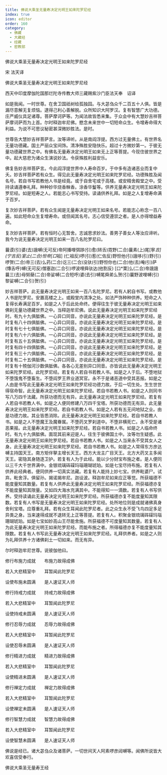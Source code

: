 ```yaml
---
title: 佛说大乘圣无量寿决定光明王如来陀罗尼经
index: true
icon: editor
order: 160
category:
  - 佛藏
  - 大藏经
  - 经藏
  - 密教部
---
```


  佛说大乘圣无量寿决定光明王如来陀罗尼经  

宋 法天译  

佛说大乘圣无量寿决定光明王如来陀罗尼经  

西天中印度摩伽陀国那烂陀寺传教大师三藏赐紫沙门臣法天奉　诏译  

如是我闻。一时世尊。在舍卫国祇树给孤独园。与大苾刍众千二百五十人俱。皆是漏尽意解无复烦恼。逮得己利心善解脱。众所知识大阿罗汉。复有智慧广大功德。庄严威仪具足诸尊。菩萨摩诃萨等。为闻法故皆悉来集。于众会中有大慧妙吉祥菩萨摩诃萨而为上首。尔时释迦牟尼佛。愍念未来世中一切短命众生。令增寿命得大利益。为说不可思议秘密甚深微妙胜法。是时。  

世尊告大慧妙吉祥菩萨言。汝等谛听。从是南阎浮提。西方过无量佛土。有世界名无量功德藏。国土严丽众宝间饰。清净殊胜安隐快乐。超过十方微妙第一。于彼无量功德藏世界之中。有佛名无量寿决定光明王如来无上正等菩提。今现住彼世界之中。起大慈悲为诸众生演说妙法。令获殊胜利益安乐。  

佛复告妙吉祥菩萨言。今此阎浮提世界中人寿命百岁。于中多有造诸恶业而复中夭。妙吉祥菩萨若有众生。得见此无量寿决定光明王如来陀罗尼经。功德殊胜及闻名号。若自书写若教他人书是经竟。或于自舍宅或于高楼。或安精舍殿堂之中。受持读诵遵奉礼拜。种种妙华烧香粖香。涂香华鬘等。供养无量寿决定光明王如来陀罗尼经。如是短寿之人。若能志心书写受持。读诵供养礼拜。如是之人复增寿命满于百岁。  

复次妙吉祥菩萨。若有众生闻是无量寿决定光明王如来名号。若能志心称念一百八遍。如此短命众生复增寿命。或但闻其名号。志心信受遵崇之者。是人亦得增益寿命。  

复次妙吉祥菩萨。若有恒时心无暂舍。志诚思求妙法。善男子善女人等汝应谛听。我今为说无量寿决定光明王如来一百八名陀罗尼曰。  

曩谟(引)婆(去)誐嚩(无可反)帝阿播哩弭跢(引)愈(转舌)霓野(二合)曩素(上)尾[寧*吉] (宁吉反)室止(二合)怛帝[口*祖] (仁祖反)啰(引)惹(仁佐反)野怛他(引)誐哆(引)野(引)啰贺(二合)帝三(去)么药(二合)讫三(二合)没驮(引)野怛你也(二合)他(去)唵(引)萨(慱舌呼)嚩(无可反)僧塞迦(二合引)啰波哩舜驮达(他割反) [口*栗]么(二合)帝誐誐曩三(去)母努蘖(二合)帝娑嚩(二合短呼)婆(去引)嚩尾舜弟么贺(引)曩野波哩嚩(引)黎娑嚩(二合引)贺(引)  

妙吉祥菩萨。此无量寿决定光明王如来一百八名陀罗尼。若有人躬自书写。或教他人书是陀罗尼。安置高楼之上。或殿堂内清净之处。如法严饰种种供养。短命之人复得长寿满足百岁。如是之人于后此处命终。便得往生于彼无量寿决定光明王如来佛刹无量功德藏世界之中。当释迦牟尼佛。说此无量寿决定光明王如来陀罗尼经时。有九十九俱胝佛。一心异口同音。亦说此无量寿决定光明王如来陀罗尼经。是时复有八十四俱胝佛。一心异口同音。亦说此无量寿决定光明王如来陀罗尼经。是时复有七十七俱胝佛。一心异口同音。亦说此无量寿决定光明王如来陀罗尼经。是时复有六十六俱胝佛。一心异口同音。亦说此无量寿决定光明王如来陀罗尼经。是时复有五十五俱胝佛。一心异口同音。亦说此无量寿决定光明王如来陀罗尼经。是时复有四十四俱胝佛。一心异口同音。亦说此无量寿决定光明王如来陀罗尼经。是时复有三十六俱胝佛。一心异口同音。亦说此无量寿决定光明王如来陀罗尼经。是时复有二十五俱胝佛。一心异口同音。亦说此无量寿决定光明王如来陀罗尼经。是时复有十殑伽河沙数俱胝佛。各各心无差别异口同音。亦皆说此无量寿决定光明王如来陀罗尼经。此陀罗尼经。若复有人若自书若教人书。如是之人于后。不堕地狱不堕饿鬼不堕畜生。不堕阎罗王界业道冥官。永不于是诸恶道中受其恶报。如是之人由是书写此无量寿决定光明王如来陀罗尼经功德力故。于后一切生处。生生世世得宿命智。此无量寿决定光明王如来陀罗尼经。若自书若教人书。如是之人则同书写八万四千法藏。所获功德而无有异。此无量寿决定光明王如来陀罗尼经。若复有人若自书若教人书。如是之人便同修建八万四千宝塔。所获功德而无有异。此无量寿决定光明王如来陀罗尼经。若自书若教人书。如是之人若有五无间地狱之业。由是功德力故。其业皆悉消除。此无量寿决定光明王如来陀罗尼经。若自书若教人书。如是之人不堕魔王及魔眷属。不堕药叉罗刹道中。不堕非横死亡。永不受是诸恶果报。此无量寿决定光明王如来陀罗尼经。若自书若教人书。如是之人临命终时。有九十九俱胝佛。面现其前来迎是人。往生于彼佛国土中。汝等勿生疑惑。此无量寿决定光明王如来陀罗尼经。若自书若教人书。如是之人当来永不受其女人之身。此无量寿决定光明王如来陀罗尼经。若自书若教人书。如是之人常得东方彦达嚩主持国天王。南方矩伴拏主增长天王。西方大龙主广目天王。北方大药叉主多闻天王。密隐其身随逐卫护。若复有人为于此经。能以少分财宝布施之者。是人便同以三千大千世界满中。金银琉璃砗磲玛瑙珊瑚琥珀。如是七宝尽持布施。若复有人供养此经典者。便同供养一切真实法藏。若复有人能持上妙七宝。供养毗婆尸。试弃。毗舍浮。俱留孙。揭诺揭牟尼。迦设波。释迦牟尼如来应正等觉。所获福德不能度量知其数量。若复有人供养此无量寿决定光明王如来陀罗尼经。所获福德亦复不能度量知其限量。又如四大海水充满其中。不能得知一一滴数。若复有人书写供养。受持读诵此无量寿决定光明王如来陀罗尼经。所获福德亦复不能度量知其限数。若复有人书写是无量寿决定光明王如来陀罗尼经。处所地位则是成就诸佛真身舍利宝塔。应尊重礼拜。若有众生耳闻此陀罗尼者。此之众生永不受飞鸟四足多足异类之身。当来速得成就不退转无上正等菩提。若复有人。积聚金银琉璃砗磲玛瑙珊瑚琥珀。如是七宝如妙高山王尽能舍施。所获福德不可度量知其数量。若复有人为此无量寿决定光明王如来陀罗尼经。而能布施之者。所得福德亦复不能度量知其限数。若复有人书写此无量寿决定光明王如来陀罗尼经。礼拜供养者。如是之人则为礼拜供养十方诸佛刹土一切如来。而无有异。  

尔时释迦牟尼世尊。说彼伽他曰。  

修行布施力成就　　布施力故得成佛  

若入大悲精室中　　耳暂闻此陀罗尼  

设使布施未圆满　　是人速证天人师  

修行持戒力成就　　持戒力故得成佛  

若入大悲精室中　　耳暂闻此陀罗尼  

设使持戒未圆满　　是人速证天人师  

修行忍辱力成就　　忍辱力故得成佛  

若入大悲精室中　　耳暂闻此陀罗尼  

设使忍辱未圆满　　是人速证天人师  

修行精进力成就　　精进力故得成佛  

若入大悲精室中　　耳暂闻此陀罗尼  

设使精进未圆满　　是人速证天人师  

修行禅定力成就　　禅定力故得成佛  

若入大悲精室中　　耳暂闻此陀罗尼  

设使禅定未圆满　　是人速证天人师  

修行智慧力成就　　智慧力故得成佛  

若入大悲精室中　　耳暂闻此陀罗尼  

设使智慧未圆满　　是人速证天人师  

佛说是经已。诸大苾刍众及诸菩萨。一切世间天人阿素啰彦闼嚩等。闻佛所说皆大欢喜信受奉行。  

佛说大乘圣无量寿王经  
